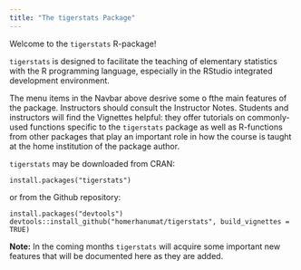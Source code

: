 ```yaml
---
title: "The tigerstats Package"
---
```


Welcome to the `tigerstats` R-package!

`tigerstats` is designed to facilitate the teaching of elementary statistics with the R programming language, especially in the RStudio integrated development environment.

The menu items in the Navbar above desrive some o fthe main features of the package.  Instructors should consult the Instructor Notes.  Students and instructors will find the Vignettes helpful:  they offer tutorials on commonly-used functions specific to the `tigerstats` package as well as R-functions from other packages that play an important role in how the course is taught at the home institution of the package author.

`tigerstats` may be downloaded from CRAN:

```
install.packages("tigerstats")
```

or from the Github repository:

```
install.packages("devtools")
devtools::install_github("homerhanumat/tigerstats", build_vignettes = TRUE)
```

**Note:** In the coming months `tigerstats` will acquire some important new features that will be documented here as they are added.